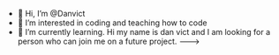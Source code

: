 - 👋 Hi, I’m @Danvict
- 👀 I’m interested in coding and teaching how to code
- 🌱 I’m currently learning.
Hi my name is dan vict and I am looking for a person who can join me on a future project.
--->
